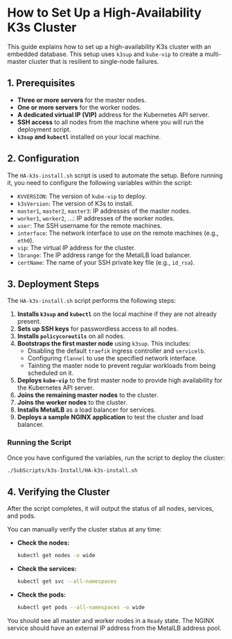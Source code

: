 # How to Set Up a High-Availability K3s Cluster

This guide explains how to set up a high-availability K3s cluster with an embedded database. This setup uses `k3sup` and `kube-vip` to create a multi-master cluster that is resilient to single-node failures.

## 1. Prerequisites

*   **Three or more servers** for the master nodes.
*   **One or more servers** for the worker nodes.
*   **A dedicated virtual IP (VIP)** address for the Kubernetes API server.
*   **SSH access** to all nodes from the machine where you will run the deployment script.
*   **`k3sup` and `kubectl`** installed on your local machine.

## 2. Configuration

The `HA-k3s-install.sh` script is used to automate the setup. Before running it, you need to configure the following variables within the script:

*   `KVVERSION`: The version of `kube-vip` to deploy.
*   `k3sVersion`: The version of K3s to install.
*   `master1`, `master2`, `master3`: IP addresses of the master nodes.
*   `worker1`, `worker2`, ...: IP addresses of the worker nodes.
*   `user`: The SSH username for the remote machines.
*   `interface`: The network interface to use on the remote machines (e.g., `eth0`).
*   `vip`: The virtual IP address for the cluster.
*   `lbrange`: The IP address range for the MetalLB load balancer.
*   `certName`: The name of your SSH private key file (e.g., `id_rsa`).

## 3. Deployment Steps

The `HA-k3s-install.sh` script performs the following steps:

1.  **Installs `k3sup` and `kubectl`** on the local machine if they are not already present.
2.  **Sets up SSH keys** for passwordless access to all nodes.
3.  **Installs `policycoreutils`** on all nodes.
4.  **Bootstraps the first master node** using `k3sup`. This includes:
    *   Disabling the default `traefik` ingress controller and `servicelb`.
    *   Configuring `flannel` to use the specified network interface.
    *   Tainting the master node to prevent regular workloads from being scheduled on it.
5.  **Deploys `kube-vip`** to the first master node to provide high availability for the Kubernetes API server.
6.  **Joins the remaining master nodes** to the cluster.
7.  **Joins the worker nodes** to the cluster.
8.  **Installs MetalLB** as a load balancer for services.
9.  **Deploys a sample NGINX application** to test the cluster and load balancer.

### Running the Script

Once you have configured the variables, run the script to deploy the cluster:

```bash
./SubScripts/k3s-Install/HA-k3s-install.sh
```

## 4. Verifying the Cluster

After the script completes, it will output the status of all nodes, services, and pods.

You can manually verify the cluster status at any time:

*   **Check the nodes:**
    ```bash
    kubectl get nodes -o wide
    ```
*   **Check the services:**
    ```bash
    kubectl get svc --all-namespaces
    ```
*   **Check the pods:**
    ```bash
    kubectl get pods --all-namespaces -o wide
    ```

You should see all master and worker nodes in a `Ready` state. The NGINX service should have an external IP address from the MetalLB address pool.
